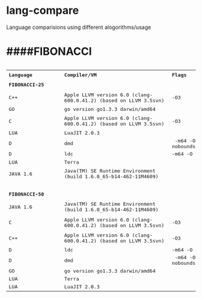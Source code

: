 lang-compare
============

Language comparisions using different alogorithms/usage


####FIBONACCI
============
<pre><table border=0 cellpadding=0 cellspacing=0 width=732 style='border-collapse:
 collapse;table-layout:fixed;width:732pt'>
 <col width=109 style='mso-width-source:userset;mso-width-alt:4650;width:109pt'>
 <col class=xl70 width=230 style='mso-width-source:userset;mso-width-alt:9813;
 width:230pt'>
 <col class=xl68 width=174 style='mso-width-source:userset;mso-width-alt:7424;
 width:174pt'>
 <col width=89 style='mso-width-source:userset;mso-width-alt:3797;width:89pt'>
 <col width=65 span=2 style='width:65pt'>
 <tr height=20 style='height:20.0pt'>
  <td height=20 class=xl71 width=109 style='height:20.0pt;width:109pt'><b>Language</b></td>
  <td class=xl72 width=230 style='width:230pt;'><b>Compiler/VM</b></td>
  <td class=xl73 width=174 style='width:174pt;'><b>Flags</b></td>
  <td class=xl71 width=89 style='width:89pt;'><b>Real</b></td>
  <td class=xl71 width=65 style='width:65pt;'><b>User</b></td>
  <td class=xl71 width=65 style='width:65pt;'><b>System</b></td>
 </tr>
 <tr height=20 style='height:20.0pt'>
  <td height=20 class=xl74 style='height:20.0pt'><b>FIBONACCI-25</b></td>
  <td class=xl69 width=230 style='width:230pt'></td>
  <td class=xl67></td>
  <td class=xl65></td>
  <td class=xl65></td>
  <td class=xl65></td>
 </tr>
 <tr height=31 style='height:31.0pt'>
  <td height=31 style='height:31.0pt'>C++</td>
  <td class=xl70 width=230 style='width:230pt'>Apple LLVM version 6.0
  (clang-600.0.41.2) (based on LLVM 3.5svn)</td>
  <td class=xl68>-<font class="font7">O3</font></td>
  <td class=xl66>
  <meta charset=utf-8>
  <span>0m0.007s</span></td>
  <td class=xl66>
  <meta charset=utf-8>
  <span>0m0.001s</span></td>
  <td class=xl66>
  <meta charset=utf-8>
  <span>0m0.006s</span></td>
 </tr>
 <tr height=16 style='height:16.0pt'>
  <td height=16 style='height:16.0pt'>GO</td>
  <td class=xl70 width=230 style='width:230pt'>go version go1.3.3 darwin/amd64</td>
  <td class=xl68></td>
  <td class=xl66>
  <meta charset=utf-8>
  <span>0m0.007s</span></td>
  <td class=xl66>
  <meta charset=utf-8>
  <span>0m0.001s</span></td>
  <td class=xl66>
  <meta charset=utf-8>
  <span>0m0.005s</span></td>
 </tr>
 <tr height=31 style='height:31.0pt'>
  <td height=31 style='height:31.0pt'>C</td>
  <td class=xl70 width=230 style='width:230pt'>Apple LLVM version 6.0
  (clang-600.0.41.2) (based on LLVM 3.5svn)</td>
  <td class=xl68>-<font class="font7">O3</font></td>
  <td class=xl66>
  <meta charset=utf-8>
  <span>0m0.009s</span></td>
  <td class=xl66>
  <meta charset=utf-8>
  <span>0m0.001s</span></td>
  <td class=xl66>
  <meta charset=utf-8>
  <span>0m0.008s</span></td>
 </tr>
 <tr height=16 style='height:16.0pt'>
  <td height=16 style='height:16.0pt'>LUA</td>
  <td class=xl70 width=230 style='width:230pt'>LuaJIT 2.0.3</td>
  <td class=xl68></td>
  <td class=xl66>
  <meta charset=utf-8>
  <span>0m0.009s</span></td>
  <td class=xl66>
  <meta charset=utf-8>
  <span>0m0.002s</span></td>
  <td class=xl66>
  <meta charset=utf-8>
  <span>0m0.006s</span></td>
 </tr>
 <tr height=16 style='height:16.0pt'>
  <td height=16 style='height:16.0pt'>D</td>
  <td class=xl70 width=230 style='width:230pt'>dmd</td>
  <td class=xl68><span style="mso-spacerun:yes">&nbsp;</span>-m64 -O<span
  style="mso-spacerun:yes">&nbsp; </span>-inline -noboundscheck</td>
  <td class=xl66>
  <meta charset=utf-8>
  <span>0m0.011s</span></td>
  <td class=xl66>
  <meta charset=utf-8>
  <span>0m0.002s</span></td>
  <td class=xl66>
  <meta charset=utf-8>
  <span>0m0.009s</span></td>
 </tr>
 <tr height=16 style='height:16.0pt'>
  <td height=16 style='height:16.0pt'>D</td>
  <td class=xl70 width=230 style='width:230pt'>ldc</td>
  <td class=xl68>-m64 -O<span style="mso-spacerun:yes">&nbsp; </span>-inline</td>
  <td class=xl66>
  <meta charset=utf-8>
  <span>0m0.011s</span></td>
  <td class=xl66>
  <meta charset=utf-8>
  <span>0m0.001s</span></td>
  <td class=xl66>
  <meta charset=utf-8>
  <span>0m0.009s</span></td>
 </tr>
 <tr height=16 style='height:16.0pt'>
  <td height=16 style='height:16.0pt'>LUA</td>
  <td class=xl70 width=230 style='width:230pt'>Terra</td>
  <td class=xl68></td>
  <td class=xl66>
  <meta charset=utf-8>
  <span>0m0.016s</span></td>
  <td class=xl66>
  <meta charset=utf-8>
  <span>0m0.005s</span></td>
  <td class=xl66>
  <meta charset=utf-8>
  <span>0m0.010s</span></td>
 </tr>
 <tr height=31 style='height:31.0pt'>
  <td height=31 style='height:31.0pt'>JAVA 1.6</td>
  <td class=xl70 width=230 style='width:230pt'>Java(TM) SE Runtime Environment
  (build 1.6.0_65-b14-462-11M4609)</td>
  <td class=xl68></td>
  <td class=xl66>
  <meta charset=utf-8>
  <span>0m0.161s</span></td>
  <td class=xl66>
  <meta charset=utf-8>
  <span>0m0.170s</span></td>
  <td class=xl66>
  <meta charset=utf-8>
  <span>0m0.036s</span></td>
 </tr>
 <tr height=15 style='height:15.0pt'>
  <td height=15 style='height:15.0pt'></td>
  <td class=xl70 width=230 style='width:230pt'></td>
  <td class=xl68></td>
  <td colspan=3 style='mso-ignore:colspan'></td>
 </tr>
 <tr height=20 style='height:20.0pt'>
  <td height=20 class=xl74 style='height:20.0pt'><b>FIBONACCI-50</b></td>
  <td class=xl70 width=230 style='width:230pt'></td>
  <td class=xl68></td>
  <td colspan=3 style='mso-ignore:colspan'></td>
 </tr>
 <tr height=31 style='height:31.0pt'>
  <td height=31 style='height:31.0pt'>JAVA 1.6</td>
  <td class=xl70 width=230 style='width:230pt'>Java(TM) SE Runtime Environment
  (build 1.6.0_65-b14-462-11M4609)</td>
  <td class=xl68></td>
  <td class=xl66>
  <meta charset=utf-8>
  <span>0m43.249s</span></td>
  <td class=xl66>
  <meta charset=utf-8>
  <span>0m43.255s</span></td>
  <td class=xl66>
  <meta charset=utf-8>
  <span>0m0.051s</span></td>
 </tr>
 <tr height=31 style='height:31.0pt'>
  <td height=31 style='height:31.0pt'>C</td>
  <td class=xl70 width=230 style='width:230pt'>Apple LLVM version 6.0
  (clang-600.0.41.2) (based on LLVM 3.5svn)</td>
  <td class=xl68>-<font class="font7">O3</font></td>
  <td class=xl66>
  <meta charset=utf-8>
  <span>1m11.953s</span></td>
  <td class=xl66>
  <meta charset=utf-8>
  <span>1m11.847s</span></td>
  <td class=xl66>
  <meta charset=utf-8>
  <span>0m0.027s</span></td>
 </tr>
 <tr height=31 style='height:31.0pt'>
  <td height=31 style='height:31.0pt'>C++</td>
  <td class=xl70 width=230 style='width:230pt'>Apple LLVM version 6.0
  (clang-600.0.41.2) (based on LLVM 3.5svn)</td>
  <td class=xl68>-<font class="font7">O3</font></td>
  <td class=xl66>
  <meta charset=utf-8>
  <span>1m13.381s</span></td>
  <td class=xl66>
  <meta charset=utf-8>
  <span>1m13.313s</span></td>
  <td class=xl66>
  <meta charset=utf-8>
  <span>0m0.021s</span></td>
 </tr>
 <tr height=16 style='height:16.0pt'>
  <td height=16 style='height:16.0pt'>D</td>
  <td class=xl70 width=230 style='width:230pt'>ldc</td>
  <td class=xl68>-m64 -O<span style="mso-spacerun:yes">&nbsp; </span>-inline</td>
  <td class=xl66>
  <meta charset=utf-8>
  <span>1m19.213s</span></td>
  <td class=xl66>
  <meta charset=utf-8>
  <span>1m19.153s</span></td>
  <td class=xl66>
  <meta charset=utf-8>
  <span>0m0.024s</span></td>
 </tr>
 <tr height=16 style='height:16.0pt'>
  <td height=16 style='height:16.0pt'>D</td>
  <td class=xl70 width=230 style='width:230pt'>dmd</td>
  <td class=xl68><span style="mso-spacerun:yes">&nbsp;</span>-m64 -O<span
  style="mso-spacerun:yes">&nbsp; </span>-inline -noboundscheck</td>
  <td class=xl66>
  <meta charset=utf-8>
  <span>1m29.796s</span></td>
  <td class=xl66>
  <meta charset=utf-8>
  <span>1m29.726s</span></td>
  <td class=xl66>
  <meta charset=utf-8>
  <span>0m0.028s</span></td>
 </tr>
 <tr height=16 style='height:16.0pt'>
  <td height=16 style='height:16.0pt'>GO</td>
  <td class=xl70 width=230 style='width:230pt'>go version go1.3.3 darwin/amd64</td>
  <td class=xl68></td>
  <td class=xl66>
  <meta charset=utf-8>
  <span>1m35.578s</span></td>
  <td class=xl66>
  <meta charset=utf-8>
  <span>1m35.507s</span></td>
  <td class=xl66>
  <meta charset=utf-8>
  <span>0m0.078s</span></td>
 </tr>
 <tr height=16 style='height:16.0pt'>
  <td height=16 style='height:16.0pt'>LUA</td>
  <td class=xl70 width=230 style='width:230pt'>Terra</td>
  <td class=xl68></td>
  <td class=xl66>
  <meta charset=utf-8>
  <span>2m46.895s</span></td>
  <td class=xl66>
  <meta charset=utf-8>
  <span>2m46.734s</span></td>
  <td class=xl66>
  <meta charset=utf-8>
  <span>0m0.043s</span></td>
 </tr>
 <tr height=16 style='height:16.0pt'>
  <td height=16 style='height:16.0pt'>LUA</td>
  <td class=xl70 width=230 style='width:230pt'>LuaJIT 2.0.3</td>
  <td class=xl68></td>
  <td class=xl66>
  <meta charset=utf-8>
  <span>3m8.326s</span></td>
  <td class=xl66>
  <meta charset=utf-8>
  <span>3m8.157s</span></td>
  <td class=xl66>
  <meta charset=utf-8>
  <span>0m0.045s</span></td>
 </tr>
</table>
</pre>
